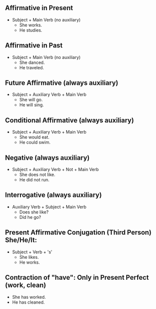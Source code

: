 ## Affirmative in Present

* Subject + Main Verb (no auxiliary)
  * She works.
  * He studies.

## Affirmative in Past

* Subject + Main Verb (no auxiliary)
  * She danced.
  * He traveled.

## Future Affirmative (always auxiliary)

* Subject + Auxiliary Verb + Main Verb
  * She will go.
  * He will sing.

## Conditional Affirmative (always auxiliary)

* Subject + Auxiliary Verb + Main Verb
  * She would eat.
  * He could swim.

## Negative (always auxiliary)

* Subject + Auxiliary Verb + Not + Main Verb
  * She does not like.
  * He did not run.

## Interrogative (always auxiliary)

* Auxiliary Verb + Subject + Main Verb
  * Does she like?
  * Did he go?

## Present Affirmative Conjugation (Third Person) She/He/It:

* Subject + Verb + 's'
  * She likes.
  * He works.

## Contraction of "have": Only in Present Perfect (work, clean)

* She has worked.
* He has cleaned.
